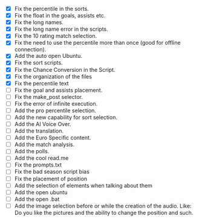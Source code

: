 - [x] Fix the percentile in the sorts.
- [x] Fix the float in the goals, assists etc.
- [x] Fix the long names.
- [x] Fix the long name error in the scripts.
- [x] Fix the 10 rating match selection.
- [x] Fix the need to use the percentile more than once (good for offline connection).
- [x] Add the auto open Ubuntu.
- [x] Fix the sort scripts.
- [x] Fix the Chance Conversion in the Script.
- [x] Fix the organization of the files
- [x] Fix the percentile text
- [ ] Fix the goal and assists placement.
- [ ] Fix the make_post selector.
- [ ] Fix the error of infinite execution.
- [ ] Add the pro percentile selection.
- [ ] Add the new capability for sort selection.
- [ ] Add the AI Voice Over.
- [ ] Add the translation.
- [ ] Add the Euro Specific content.
- [ ] Add the match analysis.
- [ ] Add the polls.
- [ ] Add the cool read.me
- [ ] Fix the prompts.txt
- [ ] Fix the bad season script bias
- [ ] Fix the placement of position
- [ ] Add the selection of elements when talking about them
- [ ] Add the open ubuntu
- [ ] Add the open .bat
- [ ] Add the image selection before or while the creation of the audio. Like: Do you like the pictures and the ability to change the position and such.